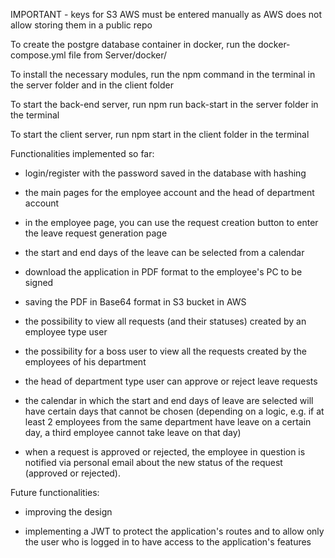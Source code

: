 IMPORTANT - keys for S3 AWS must be entered manually as AWS does not allow storing them in a public repo

To create the postgre database container in docker, run the docker-compose.yml file from Server/docker/

To install the necessary modules, run the npm command in the terminal in the server folder and in the client folder

To start the back-end server, run npm run back-start in the server folder in the terminal

To start the client server, run npm start in the client folder in the terminal

Functionalities implemented so far:

- login/register with the password saved in the database with hashing

- the main pages for the employee account and the head of department account

- in the employee page, you can use the request creation button to enter the leave request generation page

- the start and end days of the leave can be selected from a calendar

- download the application in PDF format to the employee's PC to be signed

- saving the PDF in Base64 format in S3 bucket in AWS

- the possibility to view all requests (and their statuses) created by an employee type user

- the possibility for a boss user to view all the requests created by the employees of his department

- the head of department type user can approve or reject leave requests

- the calendar in which the start and end days of leave are selected will have certain days that cannot be chosen (depending on a logic, e.g. if at least 2 employees from the same department have leave on a certain day, a third employee cannot take leave on that day)

- when a request is approved or rejected, the employee in question is notified via personal email about the new status of the request (approved or rejected).

Future functionalities:

- improving the design

- implementing a JWT to protect the application's routes and to allow only the user who is logged in to have access to the application's features
